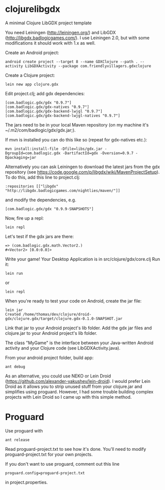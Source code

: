 clojurelibgdx
=============

A minimal Clojure LibGDX project template 

You need Leiningen (http://leiningen.org/) and LibGDX (http://libgdx.badlogicgames.com/).
I use Leiningen 2.0, but with some modifications it should work with 1.x as well. 

Create an Android project:

    android create project --target 8 --name GDXClojure --path . --activity LibGDXActivity --package com.friendlyvillagers.gdxclojure

Create a Clojure project:

    lein new app clojure.gdx

Edit project.clj; add gdx dependencies:

    [com.badlogic.gdx/gdx "0.9.7"]
    [com.badlogic.gdx/gdx-natives "0.9.7"]
    [com.badlogic.gdx/gdx-backend-lwjgl "0.9.7"]
    [com.badlogic.gdx/gdx-backend-lwjgl-natives "0.9.7"]

The jars need to be in your local Maven repository (on my machine it's ~/.m2/com/badlogic/gdx/gdx.jar;). 

If mvn is installed you can do this like so (repeat for gdx-natives etc.): 

    mvn install:install-file -Dfile=libs/gdx.jar -DgroupId=com.badlogic.gdx -DartifactId=gdx -Dversion=0.9.7 -Dpackaging=jar

Alternatively you can ask Leiningen to download the latest jars from the gdx repository (see https://code.google.com/p/libgdx/wiki/MavenProjectSetup). 
To do this, add this line to project.clj:

    :repositories [["libgdx" "http://libgdx.badlogicgames.com/nightlies/maven/"]]
    
and modify the dependencies, e.g.

    [com.badlogic.gdx/gdx "0.9.9-SNAPSHOTS"]

Now, fire up a repl:

    lein repl

Let's test if the gdx jars are there:

    => (com.badlogic.gdx.math.Vector2.)
    #<Vector2> [0.0:0.0]>

Write your game! 
Your Desktop Application is in src/clojure/gdx/core.clj
Run it: 

    lein run

or 

    lein repl 

When you're ready to test your code on Android, create the jar file:

    lein jar
    Created /home/thomas/dev/clojure/droid-gdx/clojure.gdx/target/clojure.gdx-0.1.0-SNAPSHOT.jar

Link that jar to your Android project's lib folder. 
Add the gdx jar files and clojure.jar to your Android project's lib folder. 

The class "MyGame" is the interface between your Java-written Android activity and your Clojure code (see LibGDXActivity.java). 

From your android project folder, build app:

    ant debug

As an alternative, you could use NEKO or Lein Droid (https://github.com/alexander-yakushev/lein-droid). 
I would prefer Lein Droid as it allows you to strip unused stuff from your clojure.jar and simplifies using proguard. 
However, I had some trouble building complex projects with Lein Droid so I came up with this simple method. 

Proguard
========

Use proguard with

    ant release

Read proguard-project.txt to see how it's done. You'll need to modify proguard-project.txt for your own projects.  
    
If you don't want to use proguard, comment out this line

    proguard.config=proguard-project.txt

in project.properties. 
    


